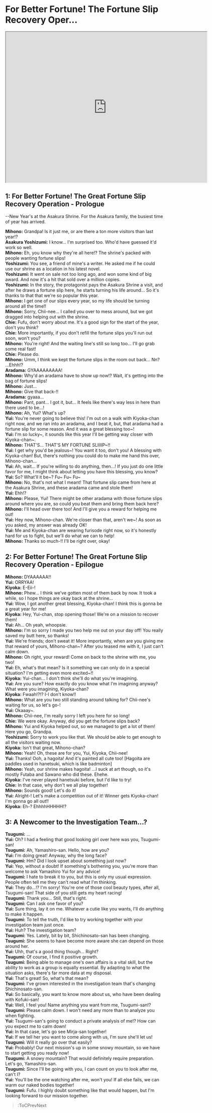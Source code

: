 
For Better Fortune! The Fortune Slip Recovery Oper...
=====================================================
[<iframe width="640" height="480" src="https://www.youtube.com/embed/RRORlbc45gA?t=25m16s"></iframe>](:Iframe)  

## 1: For Better Fortune\! The Great Fortune Slip Recovery Operation - Prologue
--New Year's at the Asakura Shrine\. For the Asakura family, the busiest time of year has arrived\.

  
**Mihono:** Grandpa\! Is it just me, or are there a ton more visitors than last year\!\?  
**Asakura Yoshizumi:** I know\.\.\. I'm surprised too\. Who'd have guessed it'd work so well\.  
**Mihono:** Eh, you know why they're all here\!\? The shrine's packed with people wanting fortune slips\!  
**Yoshizumi:** You see, a friend of mine's a writer\. He asked me if he could use our shrine as a location in his latest novel\.  
**Yoshizumi:** It went on sale not too long ago, and won some kind of big award\. And now it's a hit that sold over a million copies\.  
**Yoshizumi:** In the story, the protagonist pays the Asakura Shrine a visit, and after he draws a fortune slip here, he starts turning his life around\.\.\. So it's thanks to that that we're so popular this year\.  
**Mihono:** I get one of our slips every year, so my life should be turning around all the time\!\!  
**Mihono:** Sorry, Chii-nee\.\.\. I called you over to mess around, but we got dragged into helping out with the shrine\.  
**Chie:** Fufu, don't worry about me\. It's a good sign for the start of the year, don't you think\?  
**Chie:** More importantly, if you don't refill the fortune slips you'll run out soon, won't you\?  
**Mihono:** You're right\! And the waiting line's still so long too\.\.\. I'll go grab some real fast\!  
**Chie:** Please do\.  
**Mihono:** Umm, I think we kept the fortune slips in the room out back\.\.\. Nn\? \.\.\.Ehhh\!\?  
**Aradama:** GYAAAAAAAAA\!  
**Mihono:** Why'd an aradama have to show up now\!\? Wait, it's getting into the bag of fortune slips\!  
**Mihono:** Just\.\.\.  
**Mihono:** Give that back-\!\!  
**Aradama:** gyaaa\.\.\.  
**Mihono:** Pant, pant\.\.\. I got it, but\.\.\. It feels like there's way less in here than there used to be\.\.\.\!  
**Mihono:** Ah, Yui\? What's up\?  
**Yui:** You're never going to believe this\! I'm out on a walk with Kiyoka-chan right now, and we ran into an aradama, and I beat it, but, that aradama had a fortune slip for some reason\. And it was a great blessing too\~\!  
**Yui:** I'm so lucky\~, it sounds like this year I'll be getting way closer with Kiyoka-chan\~\.  
**Mihono:** THAT'S\.\.\. THAT'S MY FORTUNE SLIIIIP\~\!\!  
**Yui:** I get why you'd be jealous\~\! You want it too, don't you\! A blessing with Kiyoka-chan\! But, there's nothing you could do to make me hand this over, Mihono-chan\.\.\.  
**Yui:** Ah, wait\.\.\. If you're willing to do anything, then\.\.\.\! If you just do one little favor for me, I might think about letting you have this blessing, you know\?  
**Yui:** So\? What'll it be\~\? Fu\~ Fu\~ Fu\~  
**Mihono:** No, that's not what I meant\! That fortune slip came from here at the Asakura Shrine, and these aradama came and stole them\!  
**Yui:** Ehh\!\?  
**Mihono:** Please, Yui\! There might be other aradama with those fortune slips around where you are, so could you beat them and bring them back here\?  
**Mihono:** I'll head over there too\! And I'll give you a reward for helping me out\!  
**Yui:** Hey now, Mihono-chan\. We're closer than that, aren't we\~\! As soon as you asked, my answer was already OK\!  
**Yui:** Me and Kiyoka-chan are wearing furisode right now, so it's honestly hard for us to fight, but we'll do what we can to help\!  
**Mihono:** Thanks so much-\!\! I'll be right over, okay\!  

## 2: For Better Fortune\! The Great Fortune Slip Recovery Operation - Epilogue
**Mihono:** DYAAAAAA\!\!  
**Yui:** ORRYAA\!  
**Kiyoka:** E-Eii-\!  
**Mihono:** Phew\.\.\. I think we've gotten most of them back by now\. It took a while, so I hope things are okay back at the shrine\.\.\.  
**Yui:** Wow, I got another great blessing, Kiyoka-chan\! I think this is gonna be a great year for me\!  
**Kiyoka:** Hey, Yui-chan, stop opening those\! We're on a mission to recover them\!  
**Yui:** Ah\.\.\. Oh yeah, whoopsie\.  
**Mihono:** I'm so sorry I made you two help me out on your day off\! You really saved my butt here, so thanks\!  
**Yui:** We're friends; don't sweat it\! More importantly, when are you giving me that reward of yours, Mihono-chan\~\? After you teased me with it, I just can't calm down\.  
**Mihono:** Oh right, your reward\! Come on back to the shrine with me, you two\!  
**Yui:** Eh, what's that mean\? Is it something we can only do in a special situation\? I'm getting even more excited\~\!\!  
**Kiyoka:** Yui-chan\.\.\. I don't think she'll do what you're imagining\.  
**Yui:** Are you sure\? How exactly do you know what I'm imagining anyway\? What were you imagining, Kiyoka-chan\?  
**Kiyoka:** Fwaah\!\?\!\? I-I don't know\!\!  
**Mihono:** What are you two still standing around talking for\? Chii-nee's waiting for us, so let's go-\!  
**Yui:** Okaaay\~\.  
**Mihono:** Chii-nee, I'm really sorry I left you here for so long\!  
**Chie:** We were okay\. Anyway, did you get the fortune slips back\?  
**Mihono:** Yui and Kiyoka helped out, so we managed to get a lot of them\! Here you go, Grandpa\.  
**Yoshizumi:** Sorry to work you like that\. We should be able to get enough to all the visitors waiting now\.  
**Kiyoka:** Isn't that great, Mihono-chan\?  
**Mihono:** Yeah\! Oh, these are for you, Yui, Kiyoka, Chii-nee\!  
**Yui:** Thanks\! Ooh, a hagoita\! And it's painted all cute too\! [Hagoita are paddles used in hanetsuki, which is like badminton\]  
**Mihono:** Yeah, our shrine makes hagoita\! \.\.\.I suck at art though, so it's mostly Futaba and Sawano who did these\. Ehehe\.  
**Kiyoka:** I've never played hanetsuki before, but I'd like to try\!  
**Chie:** In that case, why don't we all play together\!  
**Mihono:** Sounds good\! Let's do it\!  
**Yui:** Alright-\! Let's make a competition out of it\! Winner gets Kiyoka-chan\! I'm gonna go all out\!\!  
**Kiyoka:** Eh-\? EhhhhHHHHH\!\?  

## 3: A Newcomer to the Investigation Team\.\.\.\?
**Tsugumi:** \.\.\.  
**Yui:** Oh\? I had a feeling that good looking girl over here was you, Tsugumi-san\!  
**Tsugumi:** Ah, Yamashiro-san\. Hello, how are you\?  
**Yui:** I'm doing great\! Anyway, why the long face\?  
**Tsugumi:** Hm\? Did I look upset about something just now\?  
**Yui:** Yep, without a doubt\! If something's bothering you, you're more than welcome to ask Yamashiro Yui for any advice\!  
**Tsugumi:** I hate to break it to you, but this is only my usual expression\. People often tell me they can't read what I'm thinking\.  
**Yui:** They do\.\.\.\!\? I'm sorry\! You're one of those cool beauty types, after all, Tsugumi-san\! That side of you still gets my heart racing\!  
**Tsugumi:** Thank you\.\.\. Still, that's right\.  
**Tsugumi:** Can I ask one favor of you\?  
**Yui:** Sure thing, lay it on me\. Whatever a cutie like you wants, I'll do anything to make it happen\.  
**Tsugumi:** To tell the truth, I'd like to try working together with your investigation team just once\.  
**Yui:** Huh\? The investigation team\?  
**Tsugumi:** Yes\. Lately, bit by bit, Shichinosato-san has been changing\.  
**Tsugumi:** She seems to have become more aware she can depend on those around her\.  
**Yui:** Uhh, that's a good thing though\.\.\. Right\?  
**Tsugumi:** Of course, I find it positive growth\.  
**Tsugumi:** Being able to manage one's own affairs is a vital skill, but the ability to work as a group is equally essential\. By adapting to what the situation asks, there's far more data at my disposal\.  
**Yui:** That's great\! So, what's that mean\?  
**Tsugumi:** I've grown interested in the investigation team that's changing Shichinosato-san\.  
**Yui:** So basically, you want to know more about us, who have been dealing with Kofuki-san\!  
**Yui:** Well, I feel you\! Name anything you want from me, Tsugumi-san\!\?  
**Tsugumi:** Please calm down\. I won't need any more than to analyze you when fighting\.  
**Yui:** Tsugumi-san's going to conduct a private analysis of me\!\? How can you expect me to calm down\!  
**Yui:** In that case, let's go see Mirja-san together\!  
**Yui:** If we tell her you want to come along with us, I'm sure she'll let us\!  
**Tsugumi:** Will it really go over that easily\?  
**Yui:** Probably\! Our next mission's up in some snowy mountain, so we have to start getting you ready now\!  
**Tsugumi:** A snowy mountain\? That would definitely require preparation\. Let's go, Yamashiro-san\.  
**Tsugumi:** Since I'll be going with you, I can count on you to look after me, can't I\?  
**Yui:** You'll be the one watching after me, won't you\! If all else fails, we can warm our naked bodies together\!  
**Tsugumi:** Fufu\. I highly doubt something like that would happen, but I'm looking forward to our mission together\.  
> :ToCPrevNext